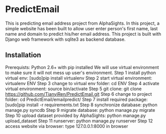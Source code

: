PredictEmail
============

This is predicting email address project from AlphaSights. In this project, a simple website has been built to 
allow user enter person's first name, last name and domain to predict his/her email address. This project is built
with Django web framework with sqlite3 as backend database. 

## Installation

Prerequists: Python 2.6+ with <a src="https://pip.pypa.io/en/latest/installing.html#install-pip">pip</a> installed
We will use virtual environment to make sure it will not mess up user's environment.
Step 1 install python virtual env:
[sudo]pip install virtualenv
Step 2 start virtual environment:
virtualenv ENV
Step 3 change to virtual env folder:
cd ENV
Step 4 activate virtual environment:
source bin/activate
Step 5 git clone:
git clone https://github.com/TianyiRen/PredictEmail.git
Step 6 change to project folder:
cd PredictEmail/emailpredict/
Step 7 install required package:
[sudo]pip install -r requirements.txt
Step 8 synchronize database:
python manage.py syncdb
Step 9 migrate database:
python manage.py migrate
Step 10 upload dataset provided by AlphaSights:
python manage.py upload_dataset
Step 11 runserver:
python manage.py runserver
Step 12 access website via browser:
type 127.0.0.1:8000 in browser
